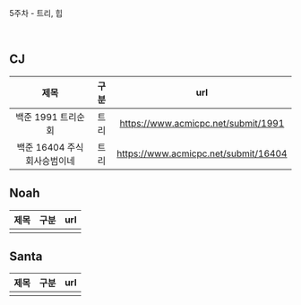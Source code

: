 5주차 - 트리, 힙  

</br>

## CJ

|제목|구분|url|
|:------:|:---:|:---:|
|백준 1991 트리순회|트리|https://www.acmicpc.net/submit/1991|
|백준 16404 주식회사승범이네|트리|https://www.acmicpc.net/submit/16404|


## Noah

| 제목 | 구분 | url |
|:------:|:---:|:---:|
||||


## Santa

|제목|구분|url|
|:------:|:---:|:---:|
||||
